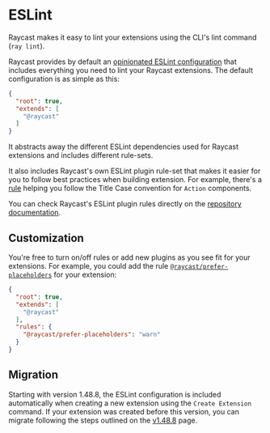 # ESLint

Raycast makes it easy to lint your extensions using the CLI's lint command (`ray lint`).

Raycast provides by default an [opinionated ESLint configuration](https://github.com/raycast/eslint-config/blob/main/index.js) that includes everything you need to lint your Raycast extensions. The default configuration is as simple as this:

```json
{ 
  "root": true,
  "extends": [
    "@raycast"
  ]
}
```

It abstracts away the different ESLint dependencies used for Raycast extensions and includes different rule-sets.

It also includes Raycast's own ESLint plugin rule-set that makes it easier for you to follow best practices when building extension. For example, there's a [rule](https://github.com/raycast/eslint-plugin/blob/main/docs/rules/prefer-title-case.md) helping you follow the Title Case convention for `Action` components.

You can check Raycast's ESLint plugin rules directly on the [repository documentation](https://github.com/raycast/eslint-plugin#rules).

## Customization

You're free to turn on/off rules or add new plugins as you see fit for your extensions. For example, you could add the rule [`@raycast/prefer-placeholders`](https://github.com/raycast/eslint-plugin/blob/main/docs/rules/prefer-placeholders.md) for your extension:


```json
{
  "root": true,
  "extends": [
    "@raycast"
  ],
  "rules": {
    "@raycast/prefer-placeholders": "warn"
  }
}
```

## Migration

Starting with version 1.48.8, the ESLint configuration is included automatically when creating a new extension using the `Create Extension` command. If your extension was created before this version, you can migrate following the steps outlined on the [v1.48.8](https://developers.raycast.com/migration/v1.48.8) page.
